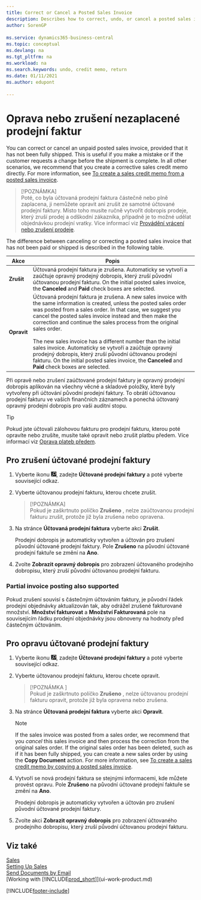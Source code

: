 ```yaml
---
title: Correct or Cancel a Posted Sales Invoice
description: Describes how to correct, undo, or cancel a posted sales invoice and apply a sales credit memo.
author: SorenGP

ms.service: dynamics365-business-central
ms.topic: conceptual
ms.devlang: na
ms.tgt_pltfrm: na
ms.workload: na
ms.search.keywords: undo, credit memo, return
ms.date: 01/11/2021
ms.author: edupont

---
```

# Oprava nebo zrušení nezaplacené prodejní faktur

You can correct or cancel an unpaid posted sales invoice, provided that it has not been fully shipped. This is useful if you make a mistake or if the customer requests a change before the shipment is complete. In all other scenarios, we recommend that you create a corrective sales credit memo directly. For more information, see [To create a sales credit memo from a posted sales invoice](sales-how-process-sales-returns-cancellations.md#to-create-a-sales-credit-memo-from-a-posted-sales-invoice).

> [!POZNÁMKA]  
> Poté, co byla účtovaná prodejní faktura částečně nebo plně zaplacena, ji nemůžete opravit ani zrušit ze samotné účtované prodejní faktury. Místo toho musíte ručně vytvořit dobropis prodeje, který zruší prodej a odškodní zákazníka, případně je to možné udělat objednávkou prodejní vratky. Více informací viz [Provádění vrácení nebo zrušení prodeje](sales-how-process-sales-returns-cancellations.md).

The difference between canceling or correcting a posted sales invoice that has not been paid or shipped is described in the following table.

| Akce | Popis |
| --- | --- |
| **Zrušit** | Účtovaná prodejní faktura je zrušena. Automaticky se vytvoří a zaúčtuje opravný prodejný dobropis, který zruší původní účtovanou prodejní fakturu. On the initial posted sales invoice, the **Canceled** and **Paid** check boxes are selected. |
| **Opravit** | Účtovaná prodejní faktura je zrušena. A new sales invoice with the same information is created, unless the posted sales order was posted from a sales order. In that case, we suggest you cancel the posted sales invoice instead and then make the correction and continue the sales process from the original sales order. <br/><br/>The new sales invoice has a different number than the initial sales invoice. Automaticky se vytvoří a zaúčtuje opravný prodejný dobropis, který zruší původní účtovanou prodejní fakturu. On the initial posted sales invoice, the **Canceled** and **Paid** check boxes are selected. |

Při opravě nebo zrušení zaúčtované prodejní faktury je opravný prodejní dobropis aplikován na všechny věcné a skladové položky, které byly vytvořeny při účtování původní prodejní faktury. To obrátí účtovanou prodejní fakturu ve vašich finančních záznamech a ponechá účtovaný opravný prodejní dobropis pro vaši auditní stopu.

> [!TIP]
> Pokud jste účtovali zálohovou fakturu pro prodejní fakturu, kterou poté opravíte nebo zrušíte, musíte také opravit nebo zrušit platbu předem. Více informací viz [Oprava plateb předem](finance-how-to-correct-prepayments.md).

## Pro zrušení účtované prodejní faktury

1. Vyberte ikonu ![Žárovky, která otevře funkci Řekněte mi](media/ui-search/search_small.png "Řekněte mi, co chcete udělat"), zadejte **Účtované prodejní faktury** a poté vyberte související odkaz.
2. Vyberte účtovanou prodejní fakturu, kterou chcete zrušit.

   > [!POZNÁMKA]  
   > Pokud je zaškrtnuto políčko **Zrušeno** , nelze zaúčtovanou prodejní fakturu zrušit, protože již byla zrušena nebo opravena.
3. Na stránce **Účtovaná prodejní faktura** vyberte akci **Zrušit**.

   Prodejní dobropis je automaticky vytvořen a účtován pro zrušení původní účtované prodejní faktury. Pole **Zrušeno** na původní účtované prodejní faktuře se změní na **Ano**.
4. Zvolte **Zobrazit opravný dobropis** pro zobrazení účtovaného prodejního dobropisu, který zruší původní účtovanou prodejní fakturu.

### Partial invoice posting also supported

Pokud zrušení souvisí s částečným účtováním faktury, je původní řádek prodejní objednávky aktualizován tak, aby odrážel zrušené fakturované množství. **Množství fakturovat** a **Množství Fakturovaná** pole na souvisejícím řádku prodejní objednávky jsou obnoveny na hodnoty před částečným účtováním.

## Pro opravu účtované prodejní faktury

1. Vyberte ikonu ![Žárovky, která otevře funkci Řekněte mi](media/ui-search/search_small.png "Řekněte mi, co chcete udělat"), zadejte **Účtované prodejní faktury** a poté vyberte související odkaz.
2. Vyberte účtovanou prodejní fakturu, kterou chcete opravit.

   > [!POZNÁMKA ]  
   > Pokud je zaškrtnuto políčko **Zrušeno** , nelze účtovanou prodejní fakturu opravit, protože již byla opravena nebo zrušena.
3. Na stránce **Účtovaná prodejní faktura** vyberte akci **Opravit**.

   > [!NOTE]
   > If the sales invoice was posted from a sales order, we recommend that you *cancel* this sales invoice and then process the correction from the original sales order. If the original sales order has been deleted, such as if it has been fully shipped, you can create a new sales order by using the **Copy Document** action. For more information, see [To create a sales credit memo by copying a posted sales invoice](sales-how-process-sales-returns-cancellations.md#to-create-a-sales-credit-memo-by-copying-a-posted-sales-invoice).
4. Vytvoří se nová prodejní faktura se stejnými informacemi, kde můžete provést opravu. Pole **Zrušeno** na původní účtované prodejní faktuře se změní na **Ano**.

   Prodejní dobropis je automaticky vytvořen a účtován pro zrušení původní účtované prodejní faktury.
5. Zvolte akci **Zobrazit opravný dobropis** pro zobrazení účtovaného prodejního dobropisu, který zruší původní účtovanou prodejní fakturu.

## Viz také

[Sales](sales-manage-sales.md)  
[Setting Up Sales](sales-setup-sales.md)  
[Send Documents by Email](ui-how-send-documents-email.md)  
[Working with [!INCLUDE[prod_short](includes/prod_short.md)]](ui-work-product.md)


[!INCLUDE[footer-include](includes/footer-banner.md)]